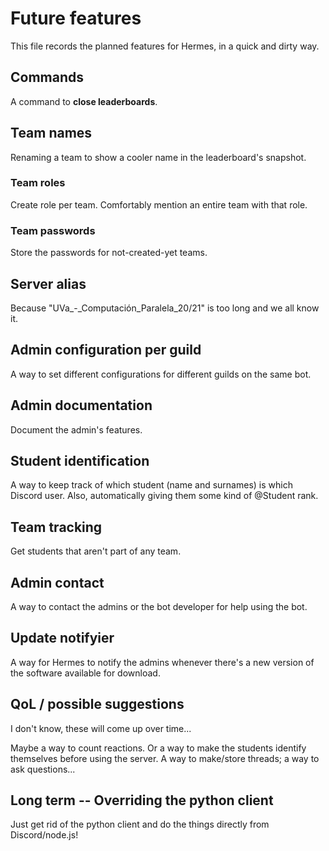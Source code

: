 # Future features

This file records the planned features for Hermes, in a quick and dirty way.

## Commands

A command to **close leaderboards**.

## Team names

Renaming a team to show a cooler name in the leaderboard's snapshot.

### Team roles

Create role per team. Comfortably mention an entire team with that role.

### Team passwords

Store the passwords for not-created-yet teams.

## Server alias

Because "UVa\_-\_Computación\_Paralela\_20/21" is too long and we all know it.

## Admin configuration per guild

A way to set different configurations for different guilds on the same bot.

## Admin documentation

Document the admin's features.

## Student identification

A way to keep track of which student (name and surnames) is which Discord user. Also, automatically giving them some kind of @Student rank.

## Team tracking

Get students that aren't part of any team.

## Admin contact

A way to contact the admins or the bot developer for help using the bot.

## Update notifyier

A way for Hermes to notify the admins whenever there's a new version of the software available for download.

## QoL / possible suggestions

I don't know, these will come up over time...

Maybe a way to count reactions. Or a way to make the students identify themselves before using the server. A way to make/store threads; a way to ask questions...

## Long term -- Overriding the python client

Just get rid of the python client and do the things directly from Discord/node.js!
